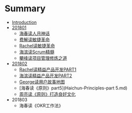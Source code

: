# Summary

* [Introduction](README.md)
* [201801](201801.md)
    * [海春读人月神话](haichun-renyue.md)
    * [费解读敏捷革命](feijie-scrum.md)
    * [Rachel读敏捷革命](rachel-scrum.md)
    * [海滨读Scrum精髓](haibin-scrum-essence.md)
    * [攀峰读项目管理修炼之道](panfeng-pro-mgt.md)
* [201802](201802.md)
    * [Rachel读精益产品开发PART1](rachel-lean-product-dev-part1.md)
    * [海滨读精益产品开发PART2](海滨-精益产品开发-part2.md)
    * [George读用户故事地图](George-UserStoryMapping.md)
    * [海春读《原则》part5](Haichun-Principles-part 5.md)
    * [周亮读《原则》打造良好文化](zhouliang_principles_thinking.md)
* 201803
    * 海春读《OKR工作法》


